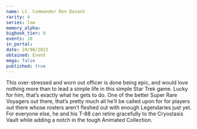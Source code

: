 ```yaml
---
name: Lt. Commander Ron Docent
rarity: 4
series: low
memory_alpha:
bigbook_tier: 6
events: 18
in_portal:
date: 24/08/2022
obtained: Event
mega: false
published: true
---
```


This over-stressed and worn out officer is done being epic, and would love nothing more than to lead a simple life in this simple Star Trek game. Lucky for him, that’s exactly what he gets to do. One of the better Super Rare Voyagers out there, that’s pretty much all he’ll be called upon for for players out there whose rosters aren’t fleshed out with enough Legendaries just yet. For everyone else, he and his T-88 can retire gracefully to the Cryostasis Vault while adding a notch in the tough Animated Collection.
